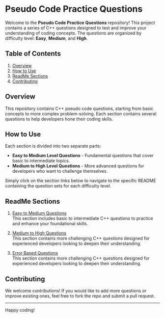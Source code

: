 # Pseudo Code Practice Questions

Welcome to the **Pseudo Code Practice Questions** repository! This project contains a series of C++ questions designed to test and improve your understanding of coding concepts. The questions are organized by difficulty level: **Easy**, **Medium**, and **High**.

## Table of Contents

1. [Overview](#overview)
2. [How to Use](#how-to-use)
3. [ReadMe Sections](#readme-sections)
4. [Contributing](#contributing)

## Overview

This repository contains C++ pseudo code questions, starting from basic concepts to more complex problem-solving. Each section contains several questions to help developers hone their coding skills.

## How to Use

Each section is divided into two separate parts:
- **Easy to Medium Level Questions** - Fundamental questions that cover basic to intermediate topics.
- **Medium to High Level Questions** - More advanced questions for developers who want to challenge themselves.

Simply click on the section links below to navigate to the specific README containing the question sets for each difficulty level.

## ReadMe Sections

1. [Easy to Medium Questions](./basic.md)  
   This section includes basic to intermediate C++ questions to practice and enhance your foundational skills.

2. [Medium to High Questions](./medium.md)  
   This section contains more challenging C++ questions designed for experienced developers looking to deepen their understanding.

3. [Error Based Questions](./error.md)  
   This section contains more challenging C++ questions designed for experienced developers looking to deepen their understanding.

## Contributing

We welcome contributions! If you would like to add more questions or improve existing ones, feel free to fork the repo and submit a pull request.

---

Happy coding!